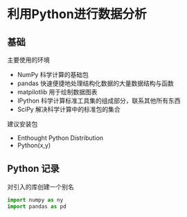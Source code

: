 # 利用Python进行数据分析

## 基础

主要使用的环境

- NumPy 科学计算的基础包
- pandas 快速便捷地处理结构化数据的大量数据结构与函数
- matpilotlib 用于绘制数据图表
- IPython 科学计算标准工具集的组成部分，联系其他所有东西
- SciPy 解决科学计算中的标准包的集合

建议安装包
- Enthought Python Distribution
- Python(x,y)

## Python 记录

对引入的库创建一个别名

``` Python
import numpy as ny
import pandas as pd
```
